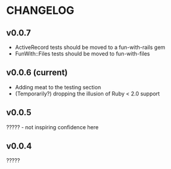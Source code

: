 CHANGELOG
=========

v0.0.7
------

* ActiveRecord tests should be moved to a fun-with-rails gem
* FunWith::Files tests should be moved to fun-with-files


v0.0.6 (current)
------

* Adding meat to the testing section
* (Temporarily?) dropping the illusion of Ruby < 2.0 support


v0.0.5
------

?????  - not inspiring confidence here

v0.0.4
------

?????